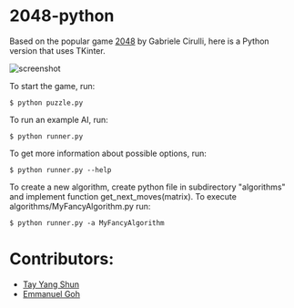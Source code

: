 2048-python
===========

Based on the popular game [2048](https://github.com/gabrielecirulli/2048) by Gabriele Cirulli, here is a Python version that uses TKinter.

![screenshot](img/screenshot.png)

To start the game, run:

    $ python puzzle.py

To run an example AI, run:

    $ python runner.py

To get more information about possible options, run:

    $ python runner.py --help

To create a new algorithm, create python file in subdirectory "algorithms" and implement function get_next_moves(matrix). To execute algorithms/MyFancyAlgorithm.py run:

    $ python runner.py -a MyFancyAlgorithm

Contributors:
==

- [Tay Yang Shun](http://github.com/yangshun)
- [Emmanuel Goh](http://github.com/emman27)
